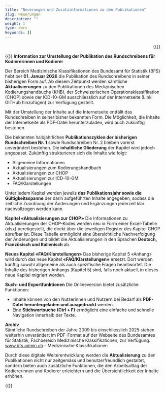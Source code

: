 ```yaml
---
title: "Neuerungen und Zusatzinformationen zu den Publikationen"
slug: Neuerungen
description: ""
weight: 1
type: docs
keywords: []
---
```



<p style="text-align: right;">{{<printButton>}}


{{<markdown>}}
**Information zur Umstellung der Publikation des Rundschreibens für Kodiererinnen und Kodierer**
  
Der Bereich Medizinische Klassifikationen des Bundesamt für Statistik (BFS) hebt per **01. Januar 2026** die Publikation des Rundschreibens in seiner bisherigen Form auf. Ab diesem Zeitpunkt werden sämtliche **Aktualisierungen** zu den Publikationen des Medizinischen Kodierungshandbuchs (KHB), der Schweizerischen Operationsklassifikation (CHOP) sowie der ICD-10-GM ausschliesslich auf der Internetseite (Link GITHub hinzufügen) zur Verfügung gestellt.
  
Mit der Umstellung der Inhalte auf die Internetseite entfällt das Rundschreiben in seiner bisher bekannten Form. Die Möglichkeit, die Inhalte der Internetseite als PDF-Datei herunterzuladen, wird auch zukünftig bestehen. 
  
Die bekannten halbjährlichen **Publikationszyklen der bisherigen Rundschreiben Nr. 1** sowie Rundschreiben Nr. 2 bleiben vorerst unverändert bestehen. Die **inhaltliche Gliederung** der Kapitel wird jedoch angepasst. Zukünftig strukturieren sich die Inhalte wie folgt:


<ul>  
  <li>
  Allgemeine Informationen
  </li>
  <li>
  Aktualisierungen zum Kodierungshandbuch
  </li>
  <li>
  Aktualisierungen zur CHOP
  </li>
  <li>
  Aktualisierungen zur ICD-10-GM
  </li>
  <li>
  FAQ/Klarstellungen
  </li>
</ul>
  
  
Unter jedem Kapitel werden jeweils **das Publikationsjahr sowie die Gültigkeitsspanne** der darin aufgeführten Inhalte angegeben, sodass die zeitliche Zuordnung der Änderungen und Ergänzungen jederzeit klar nachvollzogen werden kann.
  
**Kapitel «Aktualisierungen zur CHOP»**
Die Informationen zu Aktualisierungen der CHOP-Kodes werden neu in Form einer Excel-Tabelle (xlsx) bereitgestellt, die direkt über die jeweiligen Register des Kapitel CHOP abrufbar ist. Diese Tabelle ermöglicht eine übersichtliche Nachverfolgung der Änderungen und bildet die Aktualisierungen in den Sprachen **Deutsch, Französisch und Italienisch** ab.
  
**Neues Kapitel «FAQ/Klarstellungen»**
Das bisherige Kapitel 5 «Anhang» wird durch das neue Kapitel **«FAQ/Klarstellungen»** ersetzt. Dort werden künftig sowohl allgemeine als auch spezifische Fragen beantwortet. Die Inhalte des bisherigen Anhangs (Kapitel 5) sind, falls noch aktuell, in dieses neue Kapitel migriert worden.
  
**Such- und Exportfunktionen**
Die Onlineversion bietet zusätzliche Funktionen:
<ul>  
  <li>
  Inhalte können von den Nutzerinnen und Nutzern bei Bedarf als <strong>PDF-Datei heruntergeladen und ausgedruckt</strong> werden.
  </li>
  <li>
  Eine <strong>Stichwortsuche (Ctrl + F)</strong> ermöglicht eine einfache und schnelle Navigation innerhalb der Texte.
  </li>
</ul>  

**Archiv**<br>
Sämtliche Rundschreiben der Jahre 2009 bis einschliesslich 2025 stehen weiterhin unverändert im PDF-Format auf der Webseite des Bundesamtes für Statistik, Fachbereich Medizinische Klassifikationen, zur Verfügung.  
<a href="https://www.bfs.admin.ch/bfs/de/home/statistiken/gesundheit/nomenklaturen/medkk/instrumente-medizinische-kodierung.html">
www.bfs.admin.ch – Medizinische Klassifikationen</a>
  
Durch diese digitale Weiterentwicklung werden die **Aktualisierung** zu den Publikationen nicht nur zeitgemäss und benutzerfreundlich gestaltet, sondern bieten auch zusätzliche Funktionen, die den Arbeitsalltag der Kodiererinnen und Kodierer erleichtern und die Übersichtlichkeit der Inhalte erhöhen.


{{</markdown>}}
